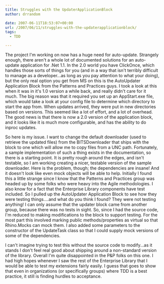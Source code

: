 ```yaml
---
title: Struggles with the UpdaterApplicationBlock
author: drrandom

date: 2007-06-11T18:53:07+00:00
url: /2007/06/11/struggles-with-the-updaterapplicationblock/
tags:
  - TDD

---
```

The project I'm working on now has a huge need for auto-update.  Strangely enough, there aren't a whole lot of documented solutions for an auto-update application for .Net 1.1.  In the 2.0 world you have ClickOnce, which handles those sorts of things for you (and in a way that isn't terribly difficult to manage as a developer...as long as you pay attention to what your doing), but the only real option you get from MS on this is the AutoUpdater Application Block from the Patterns and Practices guys.  I took a look at this when it was in it's 1.0 version a while back, and really didn't care for it much.  The big reason was that it required you set up an AppStart.exe file, which would take a look at your config file to determine which directory to start the app from.  When updates arrived, they were put in new directories based on versions.  This seemed like a lot of effort, and a lot of overhead.  The good news is that there is now a 2.0 version of the application block, and it looks like it is much more configurable, and has the ability to do inproc updates.

So here is my issue.  I want to change the default downloader (used to retrieve the updated files) from the BITSDownloader that ships with the block to one which will allow me to copy files from a UNC path.  Fortunately, a sample implementation of such a thing exists in the documentation, so there is a starting point.  It is pretty rough around the edges, and isn't testable, so I am working creating a nicer, testable version of the sample downloader.  Here is the problem, though; the dependencies are insane!  And it doesn't look like even mock objects will be able to help.  Initially I found this a little strange since I know that the Patterns and Practices group was headed up by some folks who were heavy into the Agile methodologies.  I also know for a fact that the Enterprise Library components have test included.  So I pulled up the AutoUpdater Application Block to see how they were testing things....and what do you think I found?  They were not testing anything!  I can only assume that the updater block came from another group, because there was no tests in sight.  So, since I had the source code, I'm reduced to making modifications to the block to support testing.  For the most part this involved marking public methods/properties as virtual so that Rhino.Mocks can mock them.  I also added some parameters to the constructor of the UpdateTask class so that I could supply mock versions of some of the dependencies.

I can't imagine trying to test this without the source code to modify...as it stands I don't feel real good about shipping around a non-standard version of the library.  Overall I'm quite disappointed in the P&P folks on this one.  I had high hopes whenever I saw the rest of the Enterprise Library that I would be able to test my extensions fairly easily.  I guess that goes to show that even in organizations (or specifically groups) where TDD is a best practice, it still is finding hurdles to acceptance.